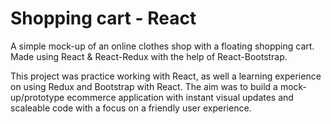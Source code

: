 # Shopping cart - React

A simple mock-up of an online clothes shop with a floating shopping cart. Made using React & React-Redux with the help of React-Bootstrap. 

This project was practice working with React, as well a learning experience on using Redux and Bootstrap with React. The aim was to build a mock-up/prototype ecommerce application with instant visual updates and scaleable code with a focus on a friendly user experience.